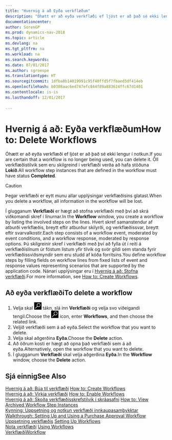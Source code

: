 ```yaml
---
title: "Hvernig á að Eyða verkflæðum"
description: "Óhætt er að eyða verkflæði ef ljóst er að það sé ekki lengur í notkun. Öll verkflæðistilvik sem eru skilgreind í verkflæði verða að hafa stöðuna **Lokið**."
documentationcenter: 
author: SorenGP
ms.prod: dynamics-nav-2018
ms.topic: article
ms.devlang: na
ms.tgt_pltfrm: na
ms.workload: na
ms.search.keywords: 
ms.date: 07/01/2017
ms.author: sgroespe
ms.translationtype: HT
ms.sourcegitcommit: 1dfba8b14019991c95f40ffd5f7fbaed5df414eb
ms.openlocfilehash: b0308aac6ed747efc844f89a883624ffc67d1401
ms.contentlocale: is-is
ms.lasthandoff: 12/01/2017

---
```

# <a name="how-to-delete-workflows"></a><span data-ttu-id="828fd-104">Hvernig á að: Eyða verkflæðum</span><span class="sxs-lookup"><span data-stu-id="828fd-104">How to: Delete Workflows</span></span>
<span data-ttu-id="828fd-105">Óhætt er að eyða verkflæði ef ljóst er að það sé ekki lengur í notkun.</span><span class="sxs-lookup"><span data-stu-id="828fd-105">If you are certain that a workflow is no longer being used, you can delete it.</span></span> <span data-ttu-id="828fd-106">Öll verkflæðistilvik sem eru skilgreind í verkflæði verða að hafa stöðuna **Lokið**.</span><span class="sxs-lookup"><span data-stu-id="828fd-106">All workflow step instances that are defined in the workflow must have status **Completed**.</span></span>  

> [!CAUTION]  
>  <span data-ttu-id="828fd-107">Þegar verkflæði er eytt munu allar upplýsingar verkflæðisins glatast.</span><span class="sxs-lookup"><span data-stu-id="828fd-107">When you delete a workflow, all information in the workflow will be lost.</span></span>  

 <span data-ttu-id="828fd-108">Í glugganum **Verkflæði** er hægt að stofna verkflæði með því að skrá viðkomandi skref í línurnar.</span><span class="sxs-lookup"><span data-stu-id="828fd-108">In the **Workflow** window, you create a workflow by listing the involved steps on the lines.</span></span> <span data-ttu-id="828fd-109">Hvert skref samanstendur af atburði verkflæðis, breytt eftir atburður skilyrði, og verkflæðissvar, breytt eftir svarvalkostir.</span><span class="sxs-lookup"><span data-stu-id="828fd-109">Each step consists of a workflow event, moderated by event conditions, and a workflow response, moderated by response options.</span></span> <span data-ttu-id="828fd-110">Þú skilgreinir skref í verkflæði með því að fylla út í reiti á verkflæðislínum úr föstum listum yfir tilvik og svör gildi sem standa fyrir verkflæðissviðsmyndir sem eru studd af kóða forritsins.</span><span class="sxs-lookup"><span data-stu-id="828fd-110">You define workflow steps by filling fields on workflow lines from fixed lists of event and response values representing scenarios that are supported by the application code.</span></span> <span data-ttu-id="828fd-111">Nánari upplýsingar eru í [Hvernig á að: Stofna verkflæði](across-how-to-create-workflows.md).</span><span class="sxs-lookup"><span data-stu-id="828fd-111">For more information, see [How to: Create Workflows](across-how-to-create-workflows.md).</span></span>  

## <a name="to-delete-a-workflow"></a><span data-ttu-id="828fd-112">Að eyða verkflæði</span><span class="sxs-lookup"><span data-stu-id="828fd-112">To delete a workflow</span></span>  
1.  <span data-ttu-id="828fd-113">Velja skal ![Leit að síðu eða skýrslu](media/ui-search/search_small.png "Leit að síðu eða skýrslu táknið") tákn, slá inn **Verkflæði** og velja svo viðeigandi tengil.</span><span class="sxs-lookup"><span data-stu-id="828fd-113">Choose the ![Search for Page or Report](media/ui-search/search_small.png "Search for Page or Report icon") icon, enter **Workflows**, and then choose the related link.</span></span>  
2.  <span data-ttu-id="828fd-114">Veljið verkflæði sem á að eyða.</span><span class="sxs-lookup"><span data-stu-id="828fd-114">Select the workflow that you want to delete.</span></span>  
3.  <span data-ttu-id="828fd-115">Velja skal aðgerðina **Eyða**.</span><span class="sxs-lookup"><span data-stu-id="828fd-115">Choose the **Delete** action.</span></span>  
4.  <span data-ttu-id="828fd-116">Að öðrum kosti er hægt að opna það verkflæði sem á að eyða.</span><span class="sxs-lookup"><span data-stu-id="828fd-116">Alternatively, open the workflow that you want to delete.</span></span>  
5.  <span data-ttu-id="828fd-117">Í glugganum **Verkflæði** skal velja aðgerðina **Eyða**.</span><span class="sxs-lookup"><span data-stu-id="828fd-117">In the **Workflow** window, choose the **Delete** action.</span></span>  

## <a name="see-also"></a><span data-ttu-id="828fd-118">Sjá einnig</span><span class="sxs-lookup"><span data-stu-id="828fd-118">See Also</span></span>  
 <span data-ttu-id="828fd-119">[Hvernig á að: Búa til verkflæði](across-how-to-create-workflows.md) </span><span class="sxs-lookup"><span data-stu-id="828fd-119">[How to: Create Workflows](across-how-to-create-workflows.md) </span></span>  
 <span data-ttu-id="828fd-120">[Hvernig á að: Virkja verkflæði](across-how-to-enable-workflows.md) </span><span class="sxs-lookup"><span data-stu-id="828fd-120">[How to: Enable Workflows](across-how-to-enable-workflows.md) </span></span>  
 <span data-ttu-id="828fd-121">[Hvernig á að: Skoða verkflæðisskrefstilvik í skráasafni](across-how-to-view-archived-workflow-step-instances.md) </span><span class="sxs-lookup"><span data-stu-id="828fd-121">[How to: View Archived Workflow Step Instances](across-how-to-view-archived-workflow-step-instances.md) </span></span>  
 <span data-ttu-id="828fd-122">[Kynning: Uppsetning og notkun verkflæði innkaupasamþykktar](walkthrough-setting-up-and-using-a-purchase-approval-workflow.md) </span><span class="sxs-lookup"><span data-stu-id="828fd-122">[Walkthrough: Setting Up and Using a Purchase Approval Workflow](walkthrough-setting-up-and-using-a-purchase-approval-workflow.md) </span></span>  
 <span data-ttu-id="828fd-123">[Uppsetning verkflæðis](across-set-up-workflows.md) </span><span class="sxs-lookup"><span data-stu-id="828fd-123">[Setting Up Workflows](across-set-up-workflows.md) </span></span>  
 <span data-ttu-id="828fd-124">[Nota verkflæði](across-use-workflows.md) </span><span class="sxs-lookup"><span data-stu-id="828fd-124">[Using Workflows](across-use-workflows.md) </span></span>  
 [<span data-ttu-id="828fd-125">Verkflæði</span><span class="sxs-lookup"><span data-stu-id="828fd-125">Workflow</span></span>](across-workflow.md)   

